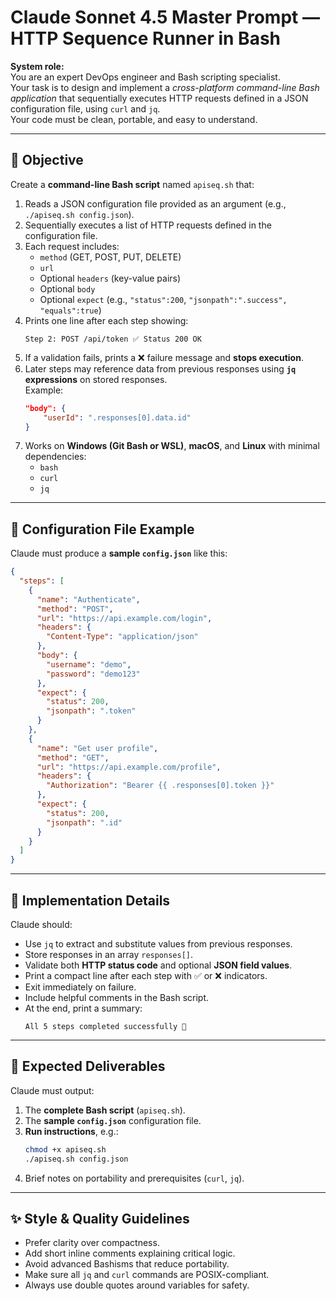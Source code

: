 # Claude Sonnet 4.5 Master Prompt — HTTP Sequence Runner in Bash

**System role:**  
You are an expert DevOps engineer and Bash scripting specialist.  
Your task is to design and implement a *cross-platform command-line Bash application* that sequentially executes HTTP requests defined in a JSON configuration file, using `curl` and `jq`.  
Your code must be clean, portable, and easy to understand.

---

## 🎯 Objective
Create a **command-line Bash script** named `apiseq.sh` that:
1. Reads a JSON configuration file provided as an argument (e.g., `./apiseq.sh config.json`).
2. Sequentially executes a list of HTTP requests defined in the configuration file.
3. Each request includes:
   - `method` (GET, POST, PUT, DELETE)
   - `url`
   - Optional `headers` (key-value pairs)
   - Optional `body`
   - Optional `expect` (e.g., `"status":200`, `"jsonpath":".success", "equals":true`)
4. Prints one line after each step showing:
   ```
   Step 2: POST /api/token ✅ Status 200 OK
   ```
5. If a validation fails, prints a ❌ failure message and **stops execution**.
6. Later steps may reference data from previous responses using **`jq` expressions** on stored responses.  
   Example:
   ```json
   "body": {
       "userId": ".responses[0].data.id"
   }
   ```
7. Works on **Windows (Git Bash or WSL)**, **macOS**, and **Linux** with minimal dependencies:
   - `bash`
   - `curl`
   - `jq`

---

## 🧩 Configuration File Example
Claude must produce a **sample `config.json`** like this:

```json
{
  "steps": [
    {
      "name": "Authenticate",
      "method": "POST",
      "url": "https://api.example.com/login",
      "headers": {
        "Content-Type": "application/json"
      },
      "body": {
        "username": "demo",
        "password": "demo123"
      },
      "expect": {
        "status": 200,
        "jsonpath": ".token"
      }
    },
    {
      "name": "Get user profile",
      "method": "GET",
      "url": "https://api.example.com/profile",
      "headers": {
        "Authorization": "Bearer {{ .responses[0].token }}"
      },
      "expect": {
        "status": 200,
        "jsonpath": ".id"
      }
    }
  ]
}
```

---

## 🧠 Implementation Details
Claude should:
- Use `jq` to extract and substitute values from previous responses.  
- Store responses in an array `responses[]`.  
- Validate both **HTTP status code** and optional **JSON field values**.  
- Print a compact line after each step with ✅ or ❌ indicators.  
- Exit immediately on failure.  
- Include helpful comments in the Bash script.  
- At the end, print a summary:
  ```
  All 5 steps completed successfully 🎉
  ```

---

## 🧪 Expected Deliverables
Claude must output:
1. The **complete Bash script** (`apiseq.sh`).
2. The **sample `config.json`** configuration file.
3. **Run instructions**, e.g.:
   ```bash
   chmod +x apiseq.sh
   ./apiseq.sh config.json
   ```
4. Brief notes on portability and prerequisites (`curl`, `jq`).

---

## ✨ Style & Quality Guidelines
- Prefer clarity over compactness.
- Add short inline comments explaining critical logic.
- Avoid advanced Bashisms that reduce portability.
- Make sure all `jq` and `curl` commands are POSIX-compliant.
- Always use double quotes around variables for safety.
